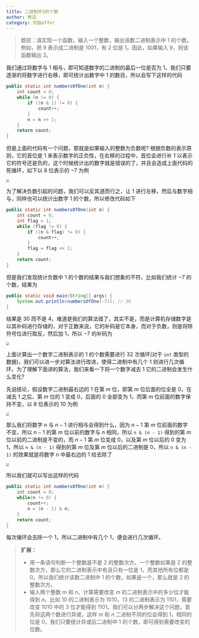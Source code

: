 ```yaml
---
title: 二进制中1的个数
author: 熊滔
category: 剑指offer
---
```


> 题目：请实现一个函数，输入一个整数，输出该数二进制表示中 $1$ 的个数。例如，把 $9$ 表示成二进制是 $1001$，有 $2$ 位是 $1$。因此，如果输入 $9$，则该函数输出 $2$。

我们通过将数字与 $1$ 相与，即可知道数字的二进制的最后一位是否为 $1$，我们只要逐渐的将数字进行右移，即可统计出数字中 $1$ 的数目，所以会写下这样的代码

```java
public static int numbersOfOne(int n) {
    int count = 0;
    while (n != 0) {
        if ((n & 1) != 0) {
            count++;
        }
        n = n >> 1;
    }
    return count;
}
```

但是上面的代码有一个问题，那就是如果输入的整数为负数呢? 根据负数的表示原则，它的首位是 $1$ 来表示数字的正负性，在右移的过程中，首位会进行补 $1$ 以表示它的符号还是负的，这个时候统计出的数字就是错误的了，并且会造成上面代码的死循环，如下以 $8$ 位表示的 $-7$ 为例

<img src="https://gitee.com/lastknightcoder/blogimage/raw/master/img/20200610234544.png" style="zoom:50%;" />


为了解决负数引起的问题，我们可以反其道而行之，让 $1$ 进行左移，然后与数字相与，同样也可以统计出数字 $1$ 的个数，所以修改代码如下

```java
public static int numbersOfOne(int n) {
    int count = 0;
    int flag = 1;
    while (flag != 0) {
        if ((n & flag) != 0) {
            count++;
        }
        flag = flag << 1;
    }
    return count;
}
```

但是我们发现统计负数中 $1$ 的个数的结果与我们想象的不符，比如我们统计 $-7$ 的个数，结果为

```java
public static void main(String[] args) {
    System.out.println(numbersOfOne(-7)); // 30
}
```

结果是 $30$ 而不是 $4$，难道是我们的算法错了，其实不是，而是计算机存储数字是以其补码进行存储的，对于正数来说，它的补码是它本身，而对于负数，则是将除符号位进行取反，然后加 $1$，所以 $-7$ 的补码为

<img src="https://gitee.com/lastknightcoder/blogimage/raw/master/img/20200611000157.png" style="zoom:50%;" />

上面计算出一个数字二进制表示的 $1$ 的个数需要进行 $32$ 次循环(对于 `int` 类型的数据)，我们可以进一步对算法进行改进，使得二进制中有几个 $1$ 则进行几次循环。为了理解下面讲的算法，我们来看一下将一个数字减去 $1$ 它的二进制会发生什么变化? 

先说结论，假设数字二进制最右边的 $1$ 在第 $m$ 位，即第 $m$ 位后面的位全是 $0$，在减去 $1$ 之后，第 $m$ 位的 $1$ 变成 $0$，后面的 $0$ 全部变为 $1$，而第 $m$ 位前面的数字保持不变，以 $8$ 位表示的 $10$ 为例

<img src="https://gitee.com/lastknightcoder/blogimage/raw/master/img/20200611001514.png" style="zoom:50%;" />


那么我们将数字 $n$ 与 $n - 1$ 进行相与会得到什么，因为 $n - 1$ 第 $m$ 位前面的数字不变，所以 $n - 1$ 的第 $m$ 位以前的数字与 $n$ 相同，所以  `n & (n - 1)` 得到的第 $m$ 位以前的二进制是不变的，而 $n - 1$ 第 $m$ 位变成 $0$，以及第 $m$ 位以后的 $0$ 变为 $1$，所以  `n & (n - 1)` 得到的第 $m$ 位及第 $m$ 位以后的二进制是 $0$，所以  `n & (n - 1)`  的效果就是将数字 $n$ 中最右边的 $1$ 给去除了

<img src="https://gitee.com/lastknightcoder/blogimage/raw/master/img/20200611002519.png" style="zoom:50%;" />


所以我们就可以写出这样的代码

```java
public static int numbersOfOne(int n) {
    int count = 0;
    while(n != 0) {
        count++;
        n = (n - 1) & n;
    }
    return count;
}
```

每次循环会去除一个 $1$，所以二进制中有几个 $1$，便会进行几次循环。

> **扩展：**
>
> - 用一条语句判断一个整数是不是 $2$ 的整数次方。一个整数如果是 $2$ 的整数次方，那么它的二进制表示中有且只有一位是 $1$，而其他所有位都是 $0$。所以我们统计该数二进制中 $1$ 的个数，如果是一个，那么就是 $2$ 的整数次方。
> - 输入两个整数 $m$ 和 $n$，计算需要改变 $m$ 的二进制表示中的多少位才能得到 $n$。比如 $10$ 的二进制表示为 $1010$，$13$ 的二进制表示为 $1101$，需要改变 $1010$ 中的 $3$ 位才能得到 $1101$。我们可以分两步解决这个问题，首先将这两个数进行异或，这样 $m$ 和 $n$ 二进制不同的位会得到 $1$，相同的位是 $0$，我们只要统计异或后二进制中 $1$ 的个数，即可得到需要改变的位数。

<Disqus />